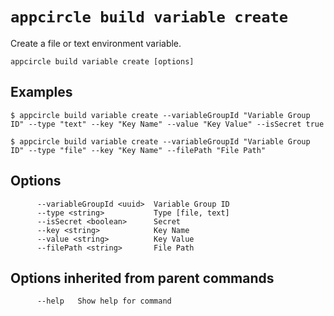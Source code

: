 # `appcircle build variable create`

Create a file or text environment variable.

```plaintext
appcircle build variable create [options]
```
## Examples

```plaintext
$ appcircle build variable create --variableGroupId "Variable Group ID" --type "text" --key "Key Name" --value "Key Value" --isSecret true

$ appcircle build variable create --variableGroupId "Variable Group ID" --type "file" --key "Key Name" --filePath "File Path"
```
         
## Options

```plaintext
      --variableGroupId <uuid>  Variable Group ID
      --type <string>           Type [file, text]
      --isSecret <boolean>      Secret
      --key <string>            Key Name
      --value <string>          Key Value
      --filePath <string>       File Path
```                       

## Options inherited from parent commands

```plaintext
      --help   Show help for command
```
